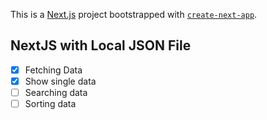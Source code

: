 This is a [Next.js](https://nextjs.org/) project bootstrapped with [`create-next-app`](https://github.com/vercel/next.js/tree/canary/packages/create-next-app).

## NextJS with Local JSON File

- [x] Fetching Data
- [x] Show single data
- [ ] Searching data
- [ ] Sorting data
